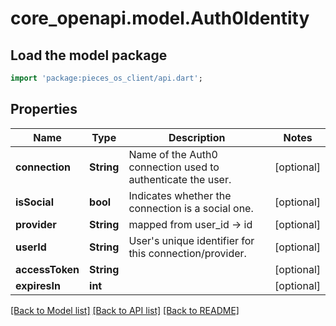 # core_openapi.model.Auth0Identity

## Load the model package
```dart
import 'package:pieces_os_client/api.dart';
```

## Properties
Name | Type | Description | Notes
------------ | ------------- | ------------- | -------------
**connection** | **String** | Name of the Auth0 connection used to authenticate the user.  | [optional] 
**isSocial** | **bool** | Indicates whether the connection is a social one.  | [optional] 
**provider** | **String** | mapped from user_id  -> id | [optional] 
**userId** | **String** | User's unique identifier for this connection/provider. | [optional] 
**accessToken** | **String** |  | [optional] 
**expiresIn** | **int** |  | [optional] 

[[Back to Model list]](../README.md#documentation-for-models) [[Back to API list]](../README.md#documentation-for-api-endpoints) [[Back to README]](../README.md)


